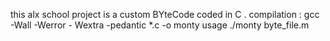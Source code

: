 this  alx school  project is a custom BYteCode coded in C . compilation : gcc -Wall -Werror - Wextra -pedantic *.c -o monty usage ./monty byte_file.m
